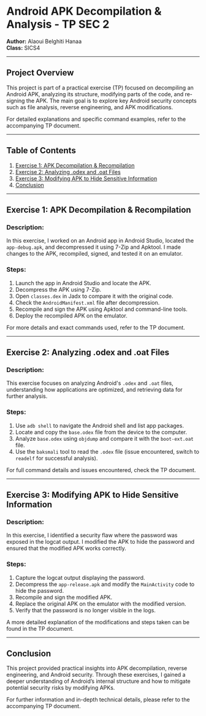 # Android APK Decompilation & Analysis - TP SEC 2

**Author:** Alaoui Belghiti Hanaa  
**Class:** SICS4

---

## Project Overview
This project is part of a practical exercise (TP) focused on decompiling an Android APK, analyzing its structure, modifying parts of the code, and re-signing the APK. The main goal is to explore key Android security concepts such as file analysis, reverse engineering, and APK modifications.

For detailed explanations and specific command examples, refer to the accompanying TP document.

---

## Table of Contents
1. [Exercise 1: APK Decompilation & Recompilation](#exercise-1-apk-decompilation--recompilation)
2. [Exercise 2: Analyzing .odex and .oat Files](#exercise-2-analyzing-odex-and-oat-files)
3. [Exercise 3: Modifying APK to Hide Sensitive Information](#exercise-3-modifying-apk-to-hide-sensitive-information)
4. [Conclusion](#conclusion)

---

## Exercise 1: APK Decompilation & Recompilation

### Description:
In this exercise, I worked on an Android app in Android Studio, located the `app-debug.apk`, and decompressed it using 7-Zip and Apktool. I made changes to the APK, recompiled, signed, and tested it on an emulator.

### Steps:
1. Launch the app in Android Studio and locate the APK.
2. Decompress the APK using 7-Zip.
3. Open `classes.dex` in Jadx to compare it with the original code.
4. Check the `AndroidManifest.xml` file after decompression.
5. Recompile and sign the APK using Apktool and command-line tools.
6. Deploy the recompiled APK on the emulator.

For more details and exact commands used, refer to the TP document.

---

## Exercise 2: Analyzing .odex and .oat Files

### Description:
This exercise focuses on analyzing Android's `.odex` and `.oat` files, understanding how applications are optimized, and retrieving data for further analysis.

### Steps:
1. Use `adb shell` to navigate the Android shell and list app packages.
2. Locate and copy the `base.odex` file from the device to the computer.
3. Analyze `base.odex` using `objdump` and compare it with the `boot-ext.oat` file.
4. Use the `baksmali` tool to read the `.odex` file (issue encountered, switch to `readelf` for successful analysis).

For full command details and issues encountered, check the TP document.

---

## Exercise 3: Modifying APK to Hide Sensitive Information

### Description:
In this exercise, I identified a security flaw where the password was exposed in the logcat output. I modified the APK to hide the password and ensured that the modified APK works correctly.

### Steps:
1. Capture the logcat output displaying the password.
2. Decompress the `app-release.apk` and modify the `MainActivity` code to hide the password.
3. Recompile and sign the modified APK.
4. Replace the original APK on the emulator with the modified version.
5. Verify that the password is no longer visible in the logs.

A more detailed explanation of the modifications and steps taken can be found in the TP document.

---

## Conclusion
This project provided practical insights into APK decompilation, reverse engineering, and Android security. Through these exercises, I gained a deeper understanding of Android’s internal structure and how to mitigate potential security risks by modifying APKs.

For further information and in-depth technical details, please refer to the accompanying TP document.



